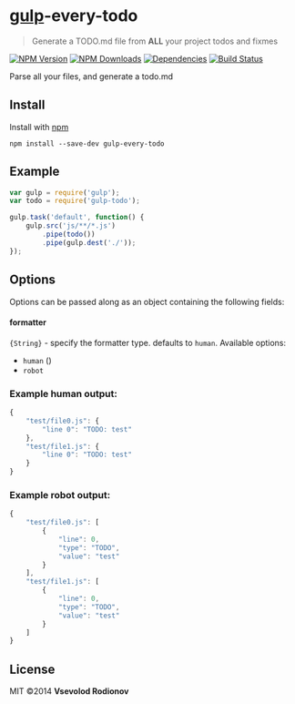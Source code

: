 # [gulp](https://github.com/wearefractal/gulp)-every-todo
> Generate a TODO.md file from **ALL** your project todos and fixmes

[![NPM Version](http://img.shields.io/npm/v/gulp-every-todo.svg)](https://npmjs.org/package/gulp-every-todo)
[![NPM Downloads](http://img.shields.io/npm/dm/gulp-every-todo.svg)](https://npmjs.org/package/gulp-every-todo)
[![Dependencies](http://img.shields.io/gemnasium/Jabher/gulp-todo.svg)](https://gemnasium.com/Jabher/gulp-todo)
[![Build Status](http://img.shields.io/travis/Jabher/gulp-todo.svg)](https://travis-ci.org/Jabher/gulp-todo)

Parse all your files, and generate a todo.md

## Install

Install with [npm](https://npmjs.org/package/gulp-every-todo)

```
npm install --save-dev gulp-every-todo
```

## Example

```js
var gulp = require('gulp');
var todo = require('gulp-todo');

gulp.task('default', function() {
    gulp.src('js/**/*.js')
        .pipe(todo())
        .pipe(gulp.dest('./'));
});
```

## Options

Options can be passed along as an object containing the following fields:

#### formatter

`{String}` - specify the formatter type. defaults to `human`.
Available options:
+ `human` ()
+ `robot`

### Example human output:

```js
{
    "test/file0.js": {
        "line 0": "TODO: test"
    },
    "test/file1.js": {
        "line 0": "TODO: test"
    }
}
```
### Example robot output:

```js
{
    "test/file0.js": [
        {
            "line": 0,
            "type": "TODO",
            "value": "test"
        }
    ],
    "test/file1.js": [
        {
            "line": 0,
            "type": "TODO",
            "value": "test"
        }
    ]
}
```

## License

MIT ©2014 **Vsevolod Rodionov**
